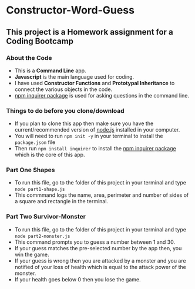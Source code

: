 # Constructor-Word-Guess

## This project is a Homework assignment for a Coding Bootcamp

### About the Code

* This is a **Command Line** app.
* **Javascript** is the main language used for coding.
* I have used **Constructor Functions** and **Prototypal Inheritance** to connect the various objects in the code.
* [npm inquirer package](https://www.npmjs.com/package/inquirer) is used for asking questions in the command line.

### Things to do before you clone/download

* If you plan to clone this app then make sure you have the current/recommended version of [node.js](https://nodejs.org/en/) installed in your computer.
* You will need to run `npm init -y` in your terminal to install the `package.json` file
* Then run `npm install inquirer` to install the [npm inquirer package](https://www.npmjs.com/package/inquirer) which is the core of this app.

### Part One Shapes

* To run this file, go to the folder of this project in your terminal and type `node part1-shape.js`
* This commmand logs the name, area, perimeter and number of sides of a square and rectangle in the terminal.

### Part Two Survivor-Monster

* To run this file, go to the folder of this project in your terminal and type `node part2-monster.js`
* This command prompts you to guess a number between 1 and 30.
* If your guess matches the pre-selected number by the app then, you win the game.
* If your guess is wrong then you are attacked by a monster and you are notified of your loss of health which is equal to the attack power of the monster.
* If your health goes below 0 then you lose the game.